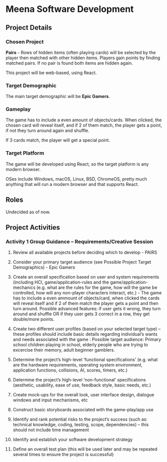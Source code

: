 # Meena Software Development

## Project Details

### Chosen Project

**Pairs** - Rows of hidden items (often playing cards) will be selected by the player then matched with other hidden items. Players gain points by
finding matched pairs. If no pair is found both items are hidden again.

This project will be web-based, using React.

### Target Demographic

The main target demographic will be **Epic Gamers**.

### Gameplay

The game has to include a even amount of objects/cards. When clicked, the chosen card will reveal itself, and if 2 of them match, the player gets a point, if not they turn around again and shuffle.

If 3 cards match, the player will get a special point.

### Target Platform

The game will be developed using React, so the target platform is any modern browser.

OSes include Windows, macOS, Linux, BSD, ChromeOS, pretty much anything that will run a modern browser and that supports React.

## Roles

Undecided as of now.

## Project Activities

### Activity 1 Group Guidance – Requirements/Creative Session

1. Review all available projects before deciding which to develop - PAIRS

2. Consider your primary target audience (see Possible Project Target Demographics) - Epic Gamers  

3. Create an overall specification based on user and system requirements (including HCI, game/application-rules and the game/application-
mechanics (e.g. what are the rules for the game, how will the game be controlled, how will any non-player characters interact, etc.) - The game has to include a even ammount of objects/card, when clicked the cards will reveal itself and if 2 of them match the player gets a point and then turn around. Possible advanced features: if user gets it wrong, they turn around and shuffle OR if they user gets 3 correct in a row, they get double/more points. 
 
5. Create two different user profiles (based on your selected target type) – these profiles should include basic details regarding individual’s
wants and needs associated with the game : Possible target audience: Primary school children playing in school, elderly people who are trying to excercise their memory, adult beginner gamblers. 

7. Determine the project’s high-level ‘functional specifications’ (e.g. what are the hardware requirements, operating system environment,
application functions, collisions, AI, scores, timers, etc.)
8. Determine the project’s high-level ‘non-functional’ specifications (aesthetic, usability, ease of use, feedback style, basic needs, etc.)
9. Create mock-ups for the overall look, user interface design, dialogue windows and input mechanisms, etc
10. Construct basic storyboards associated with the game-play/app use
11. Identify and rank potential risks to the project’s success (such as: technical knowledge, coding, testing, scope, dependencies) – this should
not include time management
12. Identify and establish your software development strategy
13. Define an overall test plan (this will be used later and may be repeated several times to ensure the project is successful)
